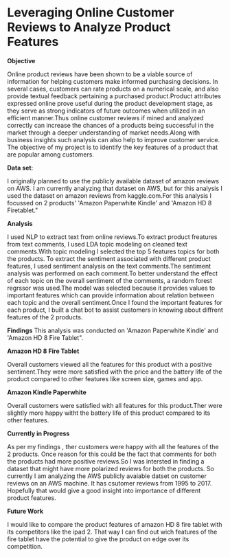 # Leveraging Online Customer Reviews to Analyze Product Features

**Objective**

Online product reviews have been shown to be a viable source of information for helping customers make informed
purchasing decisions. In several cases, customers can rate products on a numerical scale, and also provide textual feedback pertaining a purchased product.Product attributes expressed online prove useful during the product development stage, as they serve as strong indicators of future outcomes when utilized in an efficient manner.Thus online customer reviews if mined and analyzed correctly can increase the chances of a products being successful in the market through a deeper understanding of market needs.Along with business insights such analysis can also help to improve customer service. 
The objective of my project is to identify the key features of a product that are popular among customers.

**Data set**:

I originally planned to use the publicly available dataset of amazon reviews on AWS. I am currently analyzing that dataset on AWS, but for this analysis I used the dataset on amazon reviews from kaggle.com.For this analysis I focussed on 2 products' 'Amazon Paperwhite Kindle' and 'Amazon HD 8 Firetablet."

**Analysis**

I used NLP to extract text from online reviews.To extract product freatures from text comments, I used LDA topic modeling on cleaned text comments.With topic modeling I selected the top 5 features topics for both the products. To extract the sentiment associated with different product features, I used sentiment analysis on the text comments.The sentiment analysis was performed on each comment.To better understand the effect of each topic on the overall sentiment of the comments, a random forest regrssor was used.The model was selected because it provides values to important features which can provide information about relation between each topic and the overall sentiment.Once I found the important features for each product, I built a chat bot to assist customers in knowing about diffrent features of the 2 products.

**Findings**
This analysis was conducted on 'Amazon Paperwhite Kindle' and 'Amazon HD 8 Fire Tablet".

**Amazon HD 8 Fire Tablet**

Overall customers viewed all the features for this product with a positive sentiment.They were more satisfied with the price and the battery life of the product compared to other features like screen size, games and app.

**Amazon Kindle Paperwhite**

Overall customers were satisfied with all features for this product.Ther were slightly more happy witht the battery life of this product compared to its other features.

**Currently in Progress**

As per my findings , ther customers were happy with all the features of the 2 products. Once reason for this could be the fact that comments for both the products had more positive reviews.So I was intersted in finding a dataset that might have more polarized reviews for both the products. So currently I am analyzing the AWS publicly avaiable datset on customer reviews on an AWS machine. It has csutomer reviews from 1995 to 2017. Hopefully that would give a good insight into importance of different product features.

**Future Work**

I would like to compare the product features of amazon HD 8 fire tablet with its competitors like the ipad 2. That way I can find out wich features of the fire tablet have the potential to give the product on edge over its competition.





